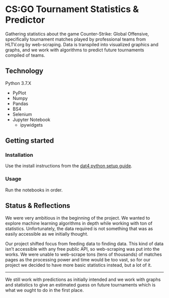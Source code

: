 # CS:GO Tournament Statistics & Predictor

Gathering statistics about the game Counter-Strike: Global Offensive, specifically tournament matches played by professional teams from HLTV.org by web-scraping. 
Data is transpiled into visualized graphics and graphs, and we work with algorithms to predict future tournaments compiled of teams.

## Technology
Python 3.7.X
- PyPlot
- Numpy
- Pandas
- BS4
- Selenium
- Jupyter Notebook
  - ipywidgets

## Getting started
### Installation
Use the install instructions from the [dat4 python setup guide](https://github.com/Hartmannsolution/docker_notebooks/blob/master/notebooks/01-0%20Getting%20Started%20with%20installations%20etc.ipynb).

### Usage
Run the notebooks in order.


## Status & Reflections
We were very ambitious in the beginning of the project. We wanted to explore machine learning algorithms in depth while working with ton of statistics. Unfortunately, the data required is not something that was as easily accessible as we initially thought.

Our project shifted focus from feeding data to finding data. This kind of data isn’t accessible with any free public API, so web-scraping was put into the works. We were unable to web-scrape tons (tens of thousands) of matches pages as the processing power and time would be too vast, so for our project we decided to have more basic statistics instead, but a lot of it. 

---

We still work with predictions as initially intended and we work with graphs and statistics to give an estimated guess on future tournaments which is what we ought to do in the first place.
